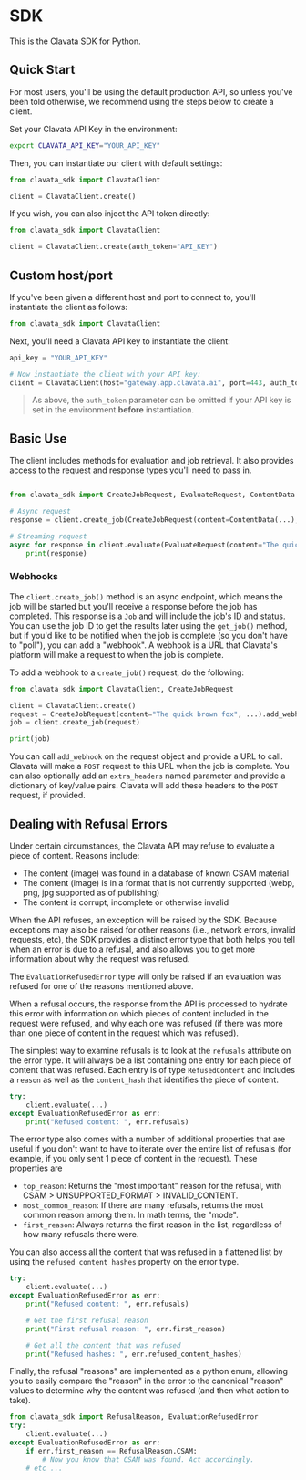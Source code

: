 # SDK

This is the Clavata SDK for Python.

## Quick Start

For most users, you'll be using the default production API, so unless you've been told otherwise, we recommend using the steps below to create a client.

Set your Clavata API Key in the environment:

```sh
export CLAVATA_API_KEY="YOUR_API_KEY"
```

Then, you can instantiate our client with default settings:

```python
from clavata_sdk import ClavataClient

client = ClavataClient.create()
```

If you wish, you can also inject the API token directly:

```python
from clavata_sdk import ClavataClient

client = ClavataClient.create(auth_token="API_KEY")
```

## Custom host/port

If you've been given a different host and port to connect to, you'll instantiate the client as follows:

```python
from clavata_sdk import ClavataClient
```

Next, you'll need a Clavata API key to instantiate the client:

```python
api_key = "YOUR_API_KEY"

# Now instantiate the client with your API key:
client = ClavataClient(host="gateway.app.clavata.ai", port=443, auth_token=api_key)
```

> As above, the `auth_token` parameter can be omitted if your API key is set in the environment **before** instantiation.

## Basic Use

The client includes methods for evaluation and job retrieval. It also provides access to the request and response types you'll need to pass in.

```python

from clavata_sdk import CreateJobRequest, EvaluateRequest, ContentData

# Async request
response = client.create_job(CreateJobRequest(content=ContentData(...), ...))

# Streaming request
async for response in client.evaluate(EvaluateRequest(content="The quick brown fox", ...)):
    print(response)
```

### Webhooks

The `client.create_job()` method is an async endpoint, which means the job will be started but you'll receive a response before the job has completed. This response is a `Job` and will include the job's ID and status. You can use the job ID to get the results later using the `get_job()` method, but if you'd like to be notified when the job is complete (so you don't have to "poll"), you can add a "webhook". A webhook is a URL that Clavata's platform will make a request to when the job is complete.

To add a webhook to a `create_job()` request, do the following:

```python
from clavata_sdk import ClavataClient, CreateJobRequest

client = ClavataClient.create()
request = CreateJobRequest(content="The quick brown fox", ...).add_webhook(url="https://youdomain.com/path/to/hook")
job = client.create_job(request)

print(job)
```

You can call `add_webhook` on the request object and provide a URL to call. Clavata will make a `POST` request to this URL when the job is complete. You can also optionally add an `extra_headers` named parameter and provide a dictionary of key/value pairs. Clavata will add these headers to the `POST` request, if provided.

## Dealing with Refusal Errors

Under certain circumstances, the Clavata API may refuse to evaluate a piece of content. Reasons include:

- The content (image) was found in a database of known CSAM material
- The content (image) is in a format that is not currently supported (webp, png, jpg supported as of publishing)
- The content is corrupt, incomplete or otherwise invalid

When the API refuses, an exception will be raised by the SDK. Because exceptions may also be raised for other reasons (i.e., network errors, invalid requests, etc), the SDK provides a distinct error type that both helps you tell when an error is due to a refusal, and also allows you to get more information about why the request was refused.

The `EvaluationRefusedError` type will only be raised if an evaluation was refused for one of the reasons mentioned above.

When a refusal occurs, the response from the API is processed to hydrate this error with information on which pieces of content included in the request were refused, and why each one was refused (if there was more than one piece of content in the request which was refused).

The simplest way to examine refusals is to look at the `refusals` attribute on the error type. It will always be a list containing one entry for each piece of content that was refused. Each entry is of type `RefusedContent` and includes a `reason` as well as the `content_hash` that identifies the piece of content.

```python
try:
    client.evaluate(...)
except EvaluationRefusedError as err:
    print("Refused content: ", err.refusals)
```

The error type also comes with a number of additional properties that are useful if you don't want to have to iterate over the entire list of refusals (for example, if you only sent 1 piece of content in the request). These properties are

- `top_reason`: Returns the "most important" reason for the refusal, with CSAM > UNSUPPORTED_FORMAT > INVALID_CONTENT.
- `most_common_reason`: If there are many refusals, returns the most common reason among them. In math terms, the "mode".
- `first_reason`: Always returns the first reason in the list, regardless of how many refusals there were.

You can also access all the content that was refused in a flattened list by using the `refused_content_hashes` property on the error type.

```python
try:
    client.evaluate(...)
except EvaluationRefusedError as err:
    print("Refused content: ", err.refusals)

    # Get the first refusal reason
    print("First refusal reason: ", err.first_reason)

    # Get all the content that was refused
    print("Refused hashes: ", err.refused_content_hashes)
```

Finally, the refusal "reasons" are implemented as a python enum, allowing you to easily compare the "reason" in the error to the canonical "reason" values to determine why the content was refused (and then what action to take).

```python
from clavata_sdk import RefusalReason, EvaluationRefusedError
try:
    client.evaluate(...)
except EvaluationRefusedError as err:
    if err.first_reason == RefusalReason.CSAM:
        # Now you know that CSAM was found. Act accordingly.
    # etc ...
```

